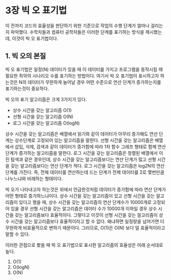 # 3장 빅 오 표기법
이 전까지 코드의 효율성을 판단하기 위한 기준으로 작업의 수행 단계가 얼마나 걸리는지 파악했다.
수학자들과 컴퓨터 공학자들은 이러한 단계를 표기하는 방식을 제시했는데, 이것이 빅 오 표기법이다.



## 1. 빅 오의 본질
빅 오 표기법은 일정(N) 데이터가 있을 때 이 데이터를 가지고 프로그램을 동작시킬 때 필요한 최악의 시나리오 수를 표기하는 방법이다.
여기서 빅 오 표기법이 표시하고자 하는것은 N의 데이터가 무한하게 늘어날 경우 어떤 수준으로 연산 단계가 증가하는지를 표기하는것이 중요하다.

빅 오의 표기 알고리즘은 크게 3가지가 있다.
- 상수 시간을 갖는 알고리즘 O(1)
- 선형 시간을 갖는 알고리즘 O(N)
- 로그 시간을 갖는 알고리즘 O(logN)

상수 시간을 갖는 알고리즘은 배열에서 읽기와 같이 데이터가 아무리 증가해도 연산 단계는 상수단계로 고정되어 있는 알고리즘을 말한다.
선형 시간을 갖는 알고리즘은 배열에서 삽입, 삭제, 검색과 같이 데이터가 증가함에 따라 1차 함수 그래프 형태로 함께 연산 단계가 증가하는 알고리즘을 말한다.
로그 시간을 갖는 알고리즘은 정렬된 배열에서 이진 탐색과 같은 경우인데, 상수 시간을 갖는 알고리즘보다는 연산 단계가 많고 선형 시간을 갖는 알고리즘보다는 연산 단계가 적다.
로그 시간을 갖는 알고리즘은 log2N의 연산 단계를 가진다.
즉, 전체 데이터를 연산하는데 드는 단계가 전체 데이터를 2로 몇번만큼 나누느냐와 비례하는 형태이다.


빅 오가 나타내고자 하는것은 위에서 언급한것처럼 데이터가 증가함에 따라 연산 단계가 어떤 형태로 증가하느냐이다.
상수 시간을 갖는 알고리즘이 있고 선형 시간을 갖는 알고리즘이 있다고 했을 때, 
상수 시간을 갖는 알고리즘의 연산 단계수가 10000개로 고정되어 있을 경우 선형 시간을 갖는 알고리즘은 데이터 수가 10000개 이하일 경우 상수 시간을 갖는 알고리즘보다 효율적이다.
그렇다고 이것이 선형 시간을 갖는 알고리즘이 상수 시간을 갖는 알고리즘보다 효율적이라고 할 수 없다. 왜냐하면 일정량을 넘어가면 더 무한하게 비효율적으로 변하기 때문이다.
그러므로, O(1)은 O(N) 보다 덜 효율적이라고 말할 수 있다.

이러한 관점으로 봤을 때 빅 오 표기법으로 표시한 알고리즘의 효율성은 아래 순서대로 높다.
1. O(1)
2. O(logN)
3. O(N)